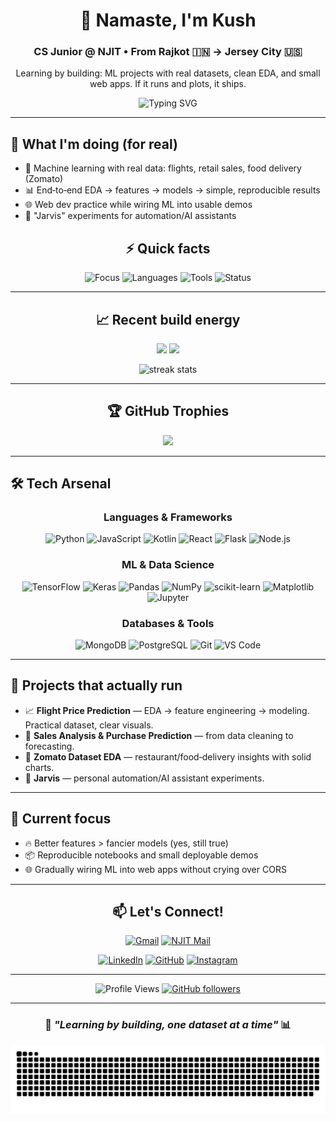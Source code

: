 <div align="center">

# 👋 Namaste, I'm Kush

### CS Junior @ NJIT • From Rajkot 🇮🇳 → Jersey City 🇺🇸  
Learning by building: ML projects with real datasets, clean EDA, and small web apps. If it runs and plots, it ships.

<img src="https://readme-typing-svg.herokuapp.com?font=Fira+Code&pause=1000&color=36BCF7FF&width=435&lines=Machine+Learning+Engineer;Data+Science+Enthusiast;Learning+GenAI;AI+%26+Automation+Explorer" alt="Typing SVG" />

---

</div>

## 🚀 What I'm doing (for real)
- 🤖 Machine learning with real data: flights, retail sales, food delivery (Zomato)  
- 📊 End‑to‑end EDA → features → models → simple, reproducible results  
- 🌐 Web dev practice while wiring ML into usable demos  
- 🧠 "Jarvis" experiments for automation/AI assistants

<div align="center">

## ⚡ Quick facts
![Focus](https://img.shields.io/badge/Focus-ML%20%26%20EDA-blue?style=for-the-badge&logoColor=white) 
![Languages](https://img.shields.io/badge/Languages-Python%20%7C%20JS%20%7C%20Kotlin-green?style=for-the-badge&logoColor=white)
![Tools](https://img.shields.io/badge/Tools-Pandas%20%7C%20sklearn%20%7C%20React%20%7C%20Jupyter-orange?style=for-the-badge&logoColor=white)
![Status](https://img.shields.io/badge/Open_to-Collab-8A2BE2?style=for-the-badge&logoColor=white)

---

## 📈 Recent build energy

<p>
  <img height="180em" src="https://github-readme-stats-eight-theta.vercel.app/api?username=KushDev19&show_icons=true&theme=tokyonight&include_all_commits=true&count_private=true&hide_border=true"/>
  <img height="180em" src="https://github-readme-stats-eight-theta.vercel.app/api/top-langs/?username=KushDev19&layout=compact&langs_count=8&theme=tokyonight&hide_border=true"/>
</p>

<img width="390" src="https://streak-stats.demolab.com?user=KushDev19&count_private=true&theme=tokyonight&border_radius=10&hide_border=true" alt="streak stats"/>

---

## 🏆 GitHub Trophies
<img src="https://github-profile-trophy.vercel.app/?username=KushDev19&theme=tokyonight&no-frame=true&no-bg=true&margin-w=4&row=1" />

---

</div>

## 🛠️ Tech Arsenal

<div align="center">

### Languages & Frameworks
![Python](https://img.shields.io/badge/Python-3776AB?style=for-the-badge&logo=python&logoColor=white)
![JavaScript](https://img.shields.io/badge/JavaScript-F7DF1E?style=for-the-badge&logo=javascript&logoColor=black)
![Kotlin](https://img.shields.io/badge/Kotlin-0095D5?style=for-the-badge&logo=kotlin&logoColor=white)
![React](https://img.shields.io/badge/React-20232A?style=for-the-badge&logo=react&logoColor=61DAFB)
![Flask](https://img.shields.io/badge/Flask-000000?style=for-the-badge&logo=flask&logoColor=white)
![Node.js](https://img.shields.io/badge/Node.js-43853D?style=for-the-badge&logo=node.js&logoColor=white)

### ML & Data Science
![TensorFlow](https://img.shields.io/badge/TensorFlow-FF6F00?style=for-the-badge&logo=tensorflow&logoColor=white)
![Keras](https://img.shields.io/badge/Keras-D00000?style=for-the-badge&logo=keras&logoColor=white)
![Pandas](https://img.shields.io/badge/Pandas-150458?style=for-the-badge&logo=pandas&logoColor=white)
![NumPy](https://img.shields.io/badge/NumPy-013243?style=for-the-badge&logo=numpy&logoColor=white)
![scikit-learn](https://img.shields.io/badge/scikit--learn-F7931E?style=for-the-badge&logo=scikit-learn&logoColor=white)
![Matplotlib](https://img.shields.io/badge/Matplotlib-11557c?style=for-the-badge&logo=python&logoColor=white)
![Jupyter](https://img.shields.io/badge/Jupyter-F37626?style=for-the-badge&logo=jupyter&logoColor=white)

### Databases & Tools
![MongoDB](https://img.shields.io/badge/MongoDB-4EA94B?style=for-the-badge&logo=mongodb&logoColor=white)
![PostgreSQL](https://img.shields.io/badge/PostgreSQL-316192?style=for-the-badge&logo=postgresql&logoColor=white)
![Git](https://img.shields.io/badge/Git-F05032?style=for-the-badge&logo=git&logoColor=white)
![VS Code](https://img.shields.io/badge/VS%20Code-007ACC?style=for-the-badge&logo=visual-studio-code&logoColor=white)

</div>


---

## 🚀 Projects that actually run
- 📈 **Flight Price Prediction** — EDA → feature engineering → modeling. Practical dataset, clear visuals.
- 🏪 **Sales Analysis & Purchase Prediction** — from data cleaning to forecasting.
- 🍕 **Zomato Dataset EDA** — restaurant/food‑delivery insights with solid charts.
- 🤖 **Jarvis** — personal automation/AI assistant experiments.

---

## 🎯 Current focus
- 🔥 Better features > fancier models (yes, still true)  
- 📦 Reproducible notebooks and small deployable demos  
- 🌐 Gradually wiring ML into web apps without crying over CORS

---

<div align="center">

## 📫 Let's Connect!

[![Gmail](https://img.shields.io/badge/Gmail-kush.m.rank%40gmail.com-D14836?style=for-the-badge&logo=gmail&logoColor=white)](mailto:kush.m.rank@gmail.com?subject=Hey%20Kush%20-%20from%20GitHub&body=Hi%20Kush%2C%20I%20saw%20your%20profile...)
[![NJIT Mail](https://img.shields.io/badge/NJIT-kr553%40njit.edu-CC0000?style=for-the-badge&logo=gmail&logoColor=white)](mailto:kr553@njit.edu?subject=Hi%20from%20NJIT&body=Hi%20Kush%2C)

[![LinkedIn](https://img.shields.io/badge/LinkedIn-kush--rank-0077B5?style=for-the-badge&logo=linkedin&logoColor=white)](https://linkedin.com/in/kush-rank-795377331)
[![GitHub](https://img.shields.io/badge/GitHub-KushDev19-181717?style=for-the-badge&logo=github&logoColor=white)](https://github.com/KushDev19)
[![Instagram](https://img.shields.io/badge/Instagram-@kush.rank-E4405F?style=for-the-badge&logo=instagram&logoColor=white)](https://www.instagram.com/kush.rank)


---

![Profile Views](https://komarev.com/ghpvc/?username=KushDev19&label=Profile%20views&color=0e75b6&style=flat)
[![GitHub followers](https://img.shields.io/github/followers/KushDev19?label=Follow&style=social)](https://github.com/KushDev19/?tab=follow)

</div>

---

<div align="center">

### 🌟 *"Learning by building, one dataset at a time"* 📊

<img src="https://raw.githubusercontent.com/Platane/snk/output/github-contribution-grid-snake.svg" alt="Snake animation" />

</div>
